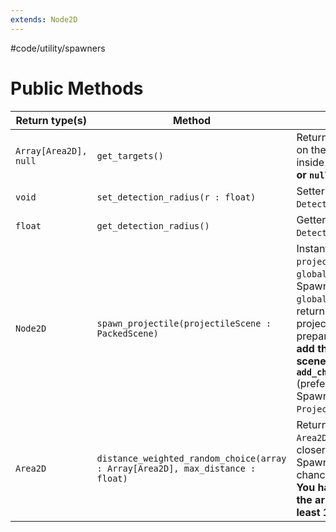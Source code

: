 ```yaml
---
extends: Node2D
---
```

#code/utility/spawners
# Public Methods

Return type(s)|Method|Description
-|-|-
`Array[Area2D], null`|`get_targets()`|Returns array of `Area2D`s on the *3rd* collision layer inside the `DetectionCricle` **or `null` if there aren't any**
`void`|`set_detection_radius(r : float)`|Setter for `DetectionCircle`'s radius
`float`|`get_detection_radius()`|Getter for `DetectionCircle`'s radius
`Node2D`|`spawn_projectile(projectileScene : PackedScene)`|Instantiates `projectileScene`, sets it's `global_position` to the Spawner's `global_position` and returns the instantiated projectile for further preparation. **This does not add the projectile to the scene. You have to use `add_child(new_projectile)`** (preferably in the Spawner's `ProjectileHolder`)
`Area2D`|`distance_weighted_random_choice(array : Array[Area2D], max_distance : float)`|Returns one "random" `Area2D` from `array`. The closer the target is to the Spawner the higher the chance it will get selected. **You have to ensure that the array's length is at least 1**
